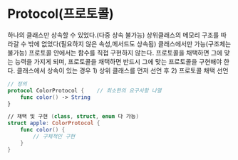# Protocol(프로토콜)
하나의 클래스만 상속할 수 있었다.(다중 상속 불가능)
상위클래스의 메모리 구조를 따라갈 수 밖에 없었다(필요하지 않은 속성,메서드도 상속됨)
클래스에서만 가능(구조체는 불가능)
프로토콜 안에서는 함수를 직접 구현하지 않는다.
프로토콜을 채택하면 그에 맞는 능력을 가지게 되며, 프로토콜을 채택하면 반드시 그에 맞는 프로토콜을 구현해야 한다.
클래스에서 상속이 있는 경우 1) 상위 클래스를 먼저 선언 후 2) 프로토콜 채택 선언 


```swift
// 정의
protocol ColorProtocol {    // 최소한의 요구사항 나열
    func color() -> String
}

// 채택 및 구현 (class, struct, enum 다 가능)
struct apple: ColorProtocol {
    func color() {
        // 구체적인 구현
    }
}

```


